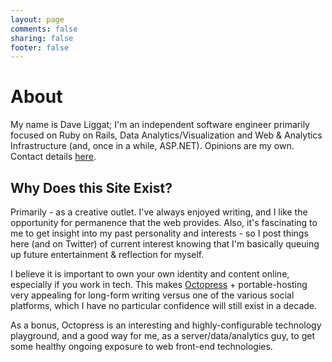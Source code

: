 ```yaml
---
layout: page
comments: false
sharing: false
footer: false
---
```


# About
My name is Dave Liggat; I'm an independent software engineer primarily focused on Ruby on Rails, Data Analytics/Visualization and Web & Analytics Infrastructure (and, once in a while, ASP.NET). Opinions are my own. Contact details [here](/contact).

## Why Does this Site Exist?
Primarily - as a creative outlet. I've always enjoyed writing, and I like the opportunity for permanence that the web provides. Also, it's fascinating to me to get insight into my past personality and interests - so I post things here (and on Twitter) of current interest knowing that I'm basically queuing up future entertainment & reflection for myself.

I believe it is important to own your own identity and content online, especially if you work in tech. This makes [Octopress](http://octopress.org) + portable-hosting very appealing for long-form writing versus one of the various social platforms, which I have no particular confidence will still exist in a decade.

As a bonus, Octopress is an interesting and highly-configurable technology playground, and a good way for me, as a server/data/analytics guy, to get some healthy ongoing exposure to web front-end technologies.
